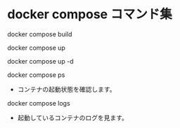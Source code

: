 # docker compose コマンド集

docker compose build

docker compose up

docker compose up -d

docker compose ps
- コンテナの起動状態を確認します。

docker compose logs
- 起動しているコンテナのログを見ます。
